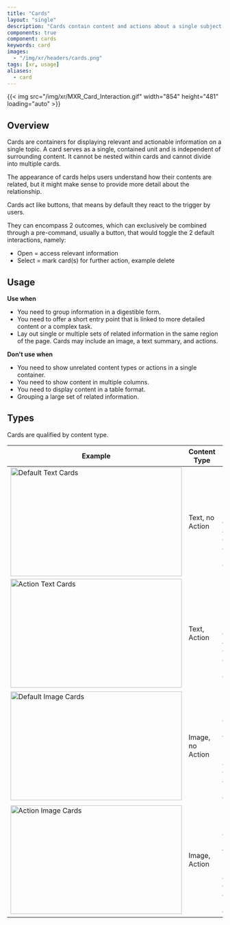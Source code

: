 ```yaml
---
title: "Cards"
layout: "single"
description: "Cards contain content and actions about a single subject."
components: true
component: cards
keywords: card
images:
  - "/img/xr/headers/cards.png"
tags: [xr, usage]
aliases:
  - card
---
```


{{< img src="/img/xr/MXR_Card_Interaction.gif" width="854" height="481" loading="auto" >}}

## Overview

Cards are containers for displaying relevant and actionable information on a single topic. A card serves as a single, contained unit and is independent of surrounding content. It cannot be nested within cards and cannot divide into multiple cards.

The appearance of cards helps users understand how their contents are related, but it might make sense to provide more detail about the relationship.

Cards act like buttons, that means by default they react to the trigger by users.

They can encompass 2 outcomes, which can exclusively be combined through a pre-command, usually a button, that would toggle the 2 default interactions, namely:
- Open = access relevant information
- Select = mark card(s) for further action, example delete

## Usage

**Use when**

- You need to group information in a digestible form.
- You need to offer a short entry point that is linked to more detailed content or a complex task.
- Lay out single or multiple sets of related information in the same region of the page. Cards may include an image, a text summary, and actions.

**Don't use when**

- You need to show unrelated content types or actions in a single container.
- You need to show content in multiple columns.
- You need to display content in a table format.
- Grouping a large set of related information.

## Types

Cards are qualified by content type.

<table class="table table-bordered">
  <thead class="thead-light">
    <tr>
      <th>Example</th>
      <th>Content Type </th>
      <th>When to use</th>
    </tr>
  </thead>
  <tbody>
    <tr>
      <td><img src="/img/xr/Card_Text_Default.png" alt="Default Text Cards" width="400" height="254"></td>
      <td>Text, no Action</td>
      <td>
        Use it to provide previews of nested text-heavy contents, that allow users to determine actions required on a glimpse.
      </td>
    </tr>
    <tr>
      <td><img src="/img/xr/Card_Text_Action.png" alt="Action Text Cards" width="400" height="254"></td>
      <td>Text, Action</td>
      <td>
        Use it to provide previews of nested text-heavy contents, that allow users to execute quick actions required on a glimpse.
      </td>
    </tr>
    <tr>
      <td><img src="/img/xr/Card_Image_Default.png" alt="Default Image Cards" width="400" height="254"></td>
      <td>Image, no Action</td>
      <td>
        Use it to provide previews of content better understandable through images (i.e. 3D-model), that allow users to determine actions required on a glimpse.
      </td>
    </tr>
    <tr>
      <td><img src="/img/xr/Card_Image_Action.png" alt="Action Image Cards" width="400" height="254"></td>
      <td>Image, Action</td>
      <td>
        Use it to provide previews of content better understandable through images (i.e. 3D-model), that allow users to execute quick actions required on a glimpse.
      </td>
    </tr>
  </tbody>
</table>
